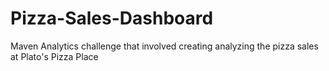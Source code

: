 # Pizza-Sales-Dashboard
Maven Analytics challenge that involved creating analyzing the pizza sales at Plato's Pizza Place
